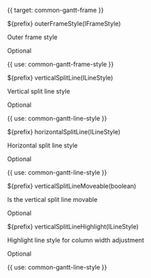 {{ target: common-gantt-frame }}


${prefix} outerFrameStyle(IFrameStyle)

Outer frame style

Optional

{{ use: common-gantt-frame-style }}

${prefix} verticalSplitLine(ILineStyle)

Vertical split line style

Optional

{{ use: common-gantt-line-style }}

${prefix} horizontalSplitLine(ILineStyle)

Horizontal split line style

Optional

{{ use: common-gantt-line-style }}

${prefix} verticalSplitLineMoveable(boolean)

Is the vertical split line movable

Optional

${prefix} verticalSplitLineHighlight(ILineStyle)

Highlight line style for column width adjustment

Optional

{{ use: common-gantt-line-style }}